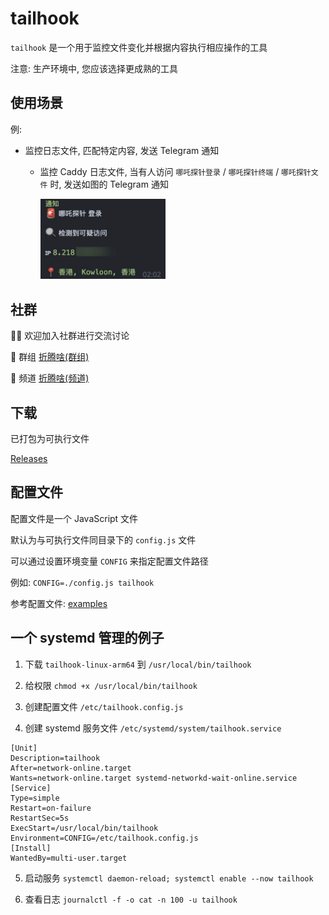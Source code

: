 # tailhook

`tailhook` 是一个用于监控文件变化并根据内容执行相应操作的工具

注意: 生产环境中, 您应该选择更成熟的工具

## 使用场景

例:

- 监控日志文件, 匹配特定内容, 发送 Telegram 通知

  - 监控 Caddy 日志文件, 当有人访问 `哪吒探针登录` / `哪吒探针终端` / `哪吒探针文件` 时, 发送如图的 Telegram 通知

    <img src="./examples/config-caddy-telegram.png" alt="哪吒探针" width="200" />

## 社群

👏🏻 欢迎加入社群进行交流讨论

👥 群组 [折腾啥(群组)](https://t.me/zhetengsha_group)

📢 频道 [折腾啥(频道)](https://t.me/zhetengsha)

## 下载

已打包为可执行文件

[Releases](./releases)

## 配置文件

配置文件是一个 JavaScript 文件

默认为与可执行文件同目录下的 `config.js` 文件

可以通过设置环境变量 `CONFIG` 来指定配置文件路径

例如: `CONFIG=./config.js tailhook`

参考配置文件: [examples](./examples)

## 一个 systemd 管理的例子

1. 下载 `tailhook-linux-arm64` 到 `/usr/local/bin/tailhook`

2. 给权限 `chmod +x /usr/local/bin/tailhook`

3. 创建配置文件 `/etc/tailhook.config.js`

4. 创建 systemd 服务文件 `/etc/systemd/system/tailhook.service`

```
[Unit]
Description=tailhook
After=network-online.target
Wants=network-online.target systemd-networkd-wait-online.service
[Service]
Type=simple
Restart=on-failure
RestartSec=5s
ExecStart=/usr/local/bin/tailhook
Environment=CONFIG=/etc/tailhook.config.js
[Install]
WantedBy=multi-user.target
```

5. 启动服务 `systemctl daemon-reload; systemctl enable --now tailhook`

6. 查看日志 `journalctl -f -o cat -n 100 -u tailhook`

